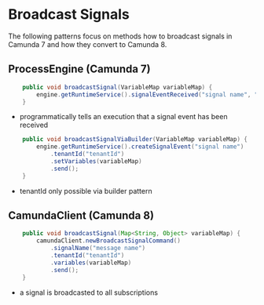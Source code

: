 # Broadcast Signals

The following patterns focus on methods how to broadcast signals in Camunda 7 and how they convert to Camunda 8.

## ProcessEngine (Camunda 7)

```java
    public void broadcastSignal(VariableMap variableMap) {
        engine.getRuntimeService().signalEventReceived("signal name", "executionId", variableMap);
    }
```

-   programmatically tells an execution that a signal event has been received

```java
    public void broadcastSignalViaBuilder(VariableMap variableMap) {
        engine.getRuntimeService().createSignalEvent("signal name")
            .tenantId("tenantId")
            .setVariables(variableMap)
            .send();
    }
```

-   tenantId only possible via builder pattern

## CamundaClient (Camunda 8)

```java
    public void broadcastSignal(Map<String, Object> variableMap) {
        camundaClient.newBroadcastSignalCommand()
            .signalName("message name")
            .tenantId("tenantId")
            .variables(variableMap)
            .send();
    }
```

-   a signal is broadcasted to all subscriptions
